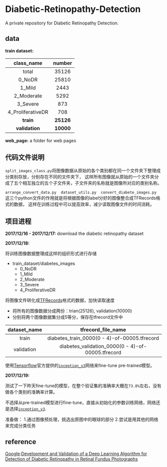 # Diabetic-Retinopathy-Detection
A private repository for Diabetic Retinopathy Detection.

## data
**train dataset:** 

|class_name | number|
|:---------:|:------:|
|total | 35126|
|0_NoDR |25810|
|1_Mild |2443|
|2_Moderate |5292|
|3_Severe |873|
|4_ProliferativeDR | 708|
|**train**|**25126**|
|**validation**|**10000**|

**web_page:** a folder for web pages

## 代码文件说明
`split_images_class.py`将图像数据从原始的各个类别都在同一个文件夹下整理成分类别存放，分别存在不同的文件夹下，
这样所有图像就从原始的一个文件夹分成了五个相互独立的五个子文件夹，子文件夹的名称就是图像所对应的类别名称。

`arrange_convert_data.py  dataset_utils.py  convert_diabete_images.py`
这三个python文件的作用就是将根据图像的label分好的图像整合成TFRecords格式的数据，
这样在训练过程中可以提高效率，减少读取图像文件的时间消耗。


## 项目进程
**2017/12/16 - 2017/12/17:** download the diabetic retinopathy dataset

**2017/12/18:**

将训练图像数据整理成这样的组织形式进行存储
* train_dataset/diabetes_images
	* 0_NoDR   				
	* 1_Mild				
	* 2_Moderate			
	* 3_Severe				
	* 4_ProliferativeDR

将图像文件转化成[TFRecords](https://www.tensorflow.org/versions/r0.10/api_docs/python/python_io.html#tfrecords-format-details)格式的数据，加快读取速度

* 将所有的图像数据分成两份：trian(25126), validation(10000)
* 分别将两个图像数据集分成5等分，保存在tfrecord文件中

|dataset_name|tfrecord_file_name|
|:----------:|:-----------:|
|train|diabetes_train_0000(0 - 4)-of-00005.tfrecord|
|validation|diabetes_validation_0000(0 - 4)-of-00005.tfrecord|

使用[Tensorflow](https://www.tensorflow.org/)官方提供的[`inception_v3`](https://arxiv.org/abs/1512.00567)网络来fine-tune pre-trained模型。

**2017/12/19:**

测试了一下昨天fine-tune的模型，在整个验证集的准确率大概在`73.8%`左右，没有做各个类别的准确率计算。

不选择从pre-trained模型进行fine-tune，直接从初始化的参数训练网络，网络还是选择[`inception_v3`](https://arxiv.org/abs/1512.00567).

准备做：
	1.通过图像预处理，挑选出原图中的眼球的部分
	2.尝试是用其他的网络来完成分类任务



## reference
[Google](https://www.google.com):[Development and Validation of a Deep Learning Algorithm for Detection of Diabetic Retinopathy in Retinal Fundus Photographs](https://static.googleusercontent.com/media/research.google.com/zh-CN//pubs/archive/45732.pdf)
